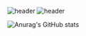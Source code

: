 

![header](https://capsule-render.vercel.app/api?type=transparent&color=auto&height=150&section=header&text=Fahrizalvianaz&fontSize=100)
![header](https://capsule-render.vercel.app/api?type=transparent&color=auto&height=50&section=header&text=Fahrizalvianaz&fontSize=50)



![Anurag's GitHub stats](https://github-readme-stats.vercel.app/api?username=fahrizalvianaz&show_icons=true&theme=radical)

<!--
**fahrizalvianaz/fahrizalvianaz** is a ✨ _special_ ✨ repository because its `README.md` (this file) appears on your GitHub profile.

Here are some ideas to get you started:

- 🔭 I’m currently working on ...
- 🌱 I’m currently learning ...
- 👯 I’m looking to collaborate on ...
- 🤔 I’m looking for help with ...
- 💬 Ask me about ...
- 📫 How to reach me: ...
- 😄 Pronouns: ...
- ⚡ Fun fact: ...
-->
